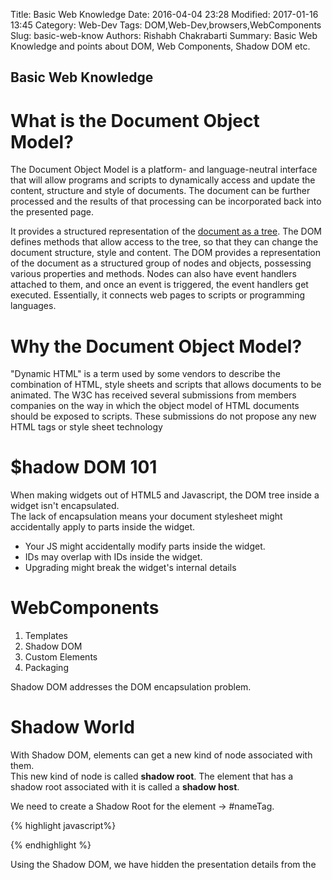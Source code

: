 Title: Basic Web Knowledge
Date: 2016-04-04 23:28
Modified: 2017-01-16 13:45
Category: Web-Dev
Tags: DOM,Web-Dev,browsers,WebComponents
Slug: basic-web-know
Authors: Rishabh Chakrabarti
Summary: Basic Web Knowledge and points about DOM, Web Components, Shadow DOM etc.


## Basic Web Knowledge

# What is the Document Object Model?

The Document Object Model is a platform- and language-neutral interface that will allow programs and scripts to dynamically access and update the content,
structure and style of documents. The document can be further processed and the results of that processing can be incorporated back into the presented page.

It provides a structured representation of the [document as a tree](https://www.w3.org/TR/DOM-Level-1/introduction.html).
The DOM defines methods that allow access to the tree, so that they can change the document structure, style and content. The DOM provides a representation of the document as a structured group of nodes and objects, possessing various properties and methods.
Nodes can also have event handlers attached to them, and once an event is triggered, the event handlers get executed. Essentially, it connects web pages to scripts or programming languages.

# Why the Document Object Model?

"Dynamic HTML" is a term used by some vendors to describe the combination of HTML, style sheets and scripts that allows documents to be animated.
The W3C has received several submissions from members companies on the way in which the object model of HTML documents should be exposed to scripts.
These submissions do not propose any new HTML tags or style sheet technology

# $hadow DOM 101

When making widgets out of HTML5 and Javascript, the DOM tree inside a widget isn't encapsulated.  
The lack of encapsulation means your document stylesheet might accidentally apply to parts inside the widget.  
* Your JS might accidentally modify parts inside the widget.
* IDs may overlap with IDs inside the widget.
* Upgrading might break the widget's internal details

# WebComponents
1. Templates
2. Shadow DOM
3. Custom Elements
4. Packaging

Shadow DOM addresses the DOM encapsulation problem.  
# Shadow World

With Shadow DOM, elements can get a new kind of node associated with them.  
This new kind of node is called **shadow root**. The element that has a shadow root associated with it is called a **shadow host**.  

We need to create a Shadow Root for the element -> #nameTag.

{% highlight javascript%}
<script>
var shadow = document.querySelector('#nameTag').createShadowRoot();
var template = document.querySelector('#nameTagTemplate');
var clone = document.importNode(template.content, true);
shadow.appendChild(clone);
</script>
{% endhighlight %}

Using the Shadow DOM, we have hidden the presentation details from the
